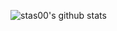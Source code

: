 
![stas00's github stats](https://github-readme-stats.vercel.app/api?username=stas00&show_icons=true&theme=react&hide_title=true&line_height=22pt)
